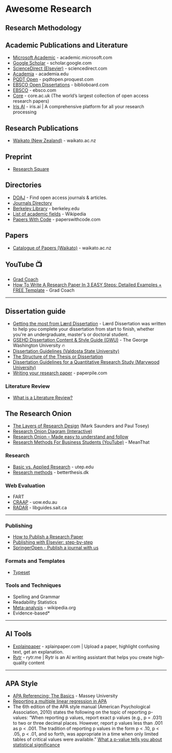 # Awesome Research

## Research Methodology


## Academic Publications and Literature
* [Microsoft Academic](https://academic.microsoft.com) - academic.microsoft.com
* [Google Scholar](https://scholar.google.com/) - scholar.google.com
* [ScienceDirect (Elsevier)](https://www.sciencedirect.com/) - sciencedirect.com
* [Academia](https://www.academia.edu/) - academia.edu
* [PQDT Open](https://pqdtopen.proquest.com/search.html) - pqdtopen.proquest.com
* [EBSCO Open Dissertations](https://biblioboard.com/opendissertations/) - biblioboard.com
* [EBSCO](https://www.ebsco.com/) - ebsco.com
* [Core](https://core.ac.uk/) - core.ac.uk (The world’s largest collection of open access research papers)
* [Iris AI](https://iris.ai/) - iris.ai | A comprehensive platform for all your research processing


## Research Publications
* [Waikato (New Zealand)](https://www.waikato.ac.nz/php/research.php) - waikato.ac.nz

## Preprint
* [Research Square](https://www.researchsquare.com/)

## Directories
* [DOAJ](https://doaj.org/) - Find open access journals & articles.
* [Journals Directory](https://www.journalsdirectory.com/)
* [Berkeley Library](https://guides.lib.berkeley.edu/) - berkeley.edu
* [List of academic fields](https://en.wikipedia.org/wiki/List_of_academic_fields) - Wikipedia
* [Papers With Code](https://paperswithcode.com/) - paperswithcode.com
  
## Papers
* [Catalogue of Papers (Waikato)](https://papers.waikato.ac.nz/) - waikato.ac.nz

## YouTube :tv:
* [Grad Coach](https://www.youtube.com/c/GradCoach/featured)
* [How To Write A Research Paper In 3 EASY Steps: Detailed Examples + FREE Template](https://www.youtube.com/watch?v=PSO7A1ybjRE) - Grad Coach


-----

## Dissertation guide
* [Getting the most from Lærd Dissertation](http://dissertation.laerd.com/getting-started.php) - Lærd Dissertation was written to help you complete your dissertation from start to finish, whether you're an undergraduate, master's or doctoral student.
* [GSEHD Dissertation Content & Style Guide (GWU)](https://gsehd.gwu.edu/sites/g/files/zaxdzs4166/files/2021-09/dissertation_content_and_style_guide.pdf) - The George Washington University 🔥
* [Dissertation Guidelines (Valdosta State University)](https://www.valdosta.edu/colleges/education/ltwd/documents/DissertationGuidemod8_29_12.pdf)
* [The Structure of the Thesis or Dissertation](http://valmikiacademy.com/lessons/the-structure-of-the-thesis-or-dissertation/)
* [Dissertation	Guidelines for	a	Quantitative	Research Study (Marywood University)](http://www.marywood.edu/phd/forms/templates/QuantitativeDissertationGuidelines.pdf)
* [Writing your research paper](https://paperpile.com/guides/writing/) - paperpile.com

### Literature Review
* [What is a Literature Review?](https://content.bridgepointeducation.com/curriculum/file/bdd26ae5-871f-489f-8d46-d47aaac1885e/1/Sample%20Literature%20Review.pdf)

## The Research Onion
* [The Layers of Research Design](https://www.academia.edu/4107831/The_Layers_of_Research_Design) (Mark Saunders and Paul Tosey)
* [Research Onion Diagram (Interactive)](https://onion.derby.ac.uk/)
* [Research Onion – Made easy to understand and follow](https://www.allassignmenthelp.co.uk/blog/research-onion-made-easy-to-understand-and-follow/) 
* [Research Methods For Business Students (YouTube)](https://www.youtube.com/playlist?list=PLZDZwPWTxRmFHK1ak8xK1dRowlv1pm3tS) - MeanThat

### Research
* [Basic vs. Applied Research](https://www.utep.edu/couri/about-ug-research/basic-vs-applied-research.html) - utep.edu
* [Research methods](https://betterthesis.dk/research-methods) - betterthesis.dk

### Web Evaluation
* FART
* [CRAAP](https://www.uow.edu.au/student/learning-co-op/finding-and-using-information/evaluating-the-quality-of-online-information/) - uow.edu.au
* [RADAR](https://libguides.sait.ca/RADAR) - libguides.sait.ca
-----

### Publishing
* [How to Publish a Research Paper](https://www.wikihow.com/Publish-a-Research-Paper)
* [Publishing with Elsevier: step-by-step](https://www.elsevier.com/authors/submit-your-paper)
* [SpringerOpen - Publish a journal with us](https://www.springeropen.com/about/our-publishing-partners/publish-a-journal-with-us)

### Formats and Templates
* [Typeset](https://typeset.io/formats/) 

### Tools and Techniques
* Spelling and Grammar
* Readability Statistics
* [Meta-analysis](https://en.wikipedia.org/wiki/Meta-analysis) - wikipedia.org
* Evidence-based*
-----
## AI Tools
* [Explainpaper](https://www.explainpaper.com/) - xplainpaper.com | Upload a paper, highlight confusing text, get an explanation.
* [Rytr](https://rytr.me/) - rytr.me | Rytr is an AI writing assistant that helps you create high-quality content

-----

## APA Style
* [APA Referencing: The Basics](https://www.youtube.com/watch?v=SOEmM5gmTJM) - Massey University
* [Reporting a multiple linear regression in APA](https://www.slideshare.net/plummer48/reporting-a-multiple-linear-regression-in-apa)
* The 6th edition of the APA style manual (American Psychological Association, 2010) states the following on the topic of reporting p-values: “When reporting p values, report exact p values (e.g., p = .031) to two or three decimal places. However, report p values less than .001 as p < .001. The tradition of reporting p values in the form p < .10, p < .05, p < .01, and so forth, was appropriate in a time when only limited tables of critical values were available.” [What a p-value tells you about statistical significance](https://www.simplypsychology.org/p-value.html)
